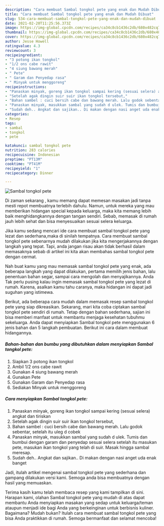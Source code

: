 ```yaml
---
description: "Cara membuat Sambal tongkol pete yang enak dan Mudah Dibuat"
title: "Cara membuat Sambal tongkol pete yang enak dan Mudah Dibuat"
slug: 534-cara-membuat-sambal-tongkol-pete-yang-enak-dan-mudah-dibuat
date: 2021-02-20T11:25:56.373Z
image: https://img-global.cpcdn.com/recipes/ca34c8cb1436c2db/680x482cq70/sambal-tongkol-pete-foto-resep-utama.jpg
thumbnail: https://img-global.cpcdn.com/recipes/ca34c8cb1436c2db/680x482cq70/sambal-tongkol-pete-foto-resep-utama.jpg
cover: https://img-global.cpcdn.com/recipes/ca34c8cb1436c2db/680x482cq70/sambal-tongkol-pete-foto-resep-utama.jpg
author: Jesse Howell
ratingvalue: 4.3
reviewcount: 3
recipeingredient:
- "3 potong ikan tongkol"
- "1/2 ons cabe rawit"
- "4 siung bawang merah"
- " Pete"
- " Garam dan Penyedap rasa"
- " Minyak untuk menggoreng"
recipeinstructions:
- "Panaskan minyak, goreng ikan tongkol sampai kering (sesuai selera) angkat dan tiriskan"
- "Setelah agak dingin suir suir ikan tongkol tersebut,"
- "Bahan sambel : cuci bersih cabe dan bawang merah. Lalu godok sebentar, setelah itu uleg d cobek"
- "Panaskan minyak, masukkan sambal yang sudah d ulek. Tumis dan bumbui dengan garam dan penyedap sesuai selera setelah itu masukan pete, masukan ikan tongkol yang telah di suir. Masak hingga sambal meresap."
- "Sudah deh.. Angkat dan sajikan.. Di makan dengan nasi anget uda enak banget"
categories:
- Resep
tags:
- sambal
- tongkol
- pete

katakunci: sambal tongkol pete 
nutrition: 283 calories
recipecuisine: Indonesian
preptime: "PT13M"
cooktime: "PT41M"
recipeyield: "1"
recipecategory: Dinner

---
```



![Sambal tongkol pete](https://img-global.cpcdn.com/recipes/ca34c8cb1436c2db/680x482cq70/sambal-tongkol-pete-foto-resep-utama.jpg)

Di zaman  sekarang , kamu memang dapat memesan masakan jadi tanpa mesti repot membuatnya terlebih dahulu. Namun, untuk mereka yang mau memberikan hidangan special kepada keluarga, maka kita memang lebih baik menghidangkannya dengan tangan sendiri. Sebab, memasak di rumah jauh lebih sehat dan bisa menyesuaikan sesuai selera keluarga.

Jika kamu sedang mencari ide cara membuat sambal tongkol pete yang lezat dan sederhana,maka di sinilah tempatnya. Cara membuat sambal tongkol pete  sebenarnya mudah dilakukan jika kita mengerjakannya dengan langkah yang tepat. Tapi, anda jangan risau akan tidak berhasil dalam memasaknya 
sebab di artikel ini kita akan membahas sambal tongkol pete dengan cermat.  



Nah buat kamu yang mau memasak sambal tongkol pete yang enak, ada beberapa langkah yang dapat dilakukan, pertama memilih jenis bahan, lalu penentuan bahan segar, sampai cara mengolah dan menyajikannya. Anda Tak perlu pusing kalau ingin memasak sambal tongkol pete yang lezat di rumah. Karena, asalkan kamu  tahu caranya, maka hidangan ini dapat jadi suguhan yang istimewa.

Berikut, ada beberapa cara mudah dalam memasak resep sambal tongkol pete yang siap dikreasikan. Sekarang, mari kita coba ciptakan sambal tongkol pete sendiri di rumah. Tetap dengan bahan sederhana, sajian ini bisa memberi manfaat untuk membantu menjaga kesehatan tubuhmu sekeluarga. Anda dapat menyiapkan Sambal tongkol pete menggunakan 6 jenis bahan dan 5 langkah pembuatan. Berikut ini cara dalam membuat hidangannya.

<!--inarticleads1-->

##### Bahan-bahan dan bumbu yang dibutuhkan dalam menyiapkan Sambal tongkol pete:

1. Siapkan 3 potong ikan tongkol
1. Ambil 1/2 ons cabe rawit
1. Gunakan 4 siung bawang merah
1. Gunakan  Pete
1. Gunakan  Garam dan Penyedap rasa
1. Sediakan  Minyak untuk menggoreng




<!--inarticleads2-->

##### Cara menyiapkan Sambal tongkol pete:

1. Panaskan minyak, goreng ikan tongkol sampai kering (sesuai selera) angkat dan tiriskan
1. Setelah agak dingin suir suir ikan tongkol tersebut,
1. Bahan sambel : cuci bersih cabe dan bawang merah. Lalu godok sebentar, setelah itu uleg d cobek
1. Panaskan minyak, masukkan sambal yang sudah d ulek. Tumis dan bumbui dengan garam dan penyedap sesuai selera setelah itu masukan pete, masukan ikan tongkol yang telah di suir. Masak hingga sambal meresap.
1. Sudah deh.. Angkat dan sajikan.. Di makan dengan nasi anget uda enak banget




Jadi, itulah artikel mengenai  sambal tongkol pete  yang sederhana dan gampang dilakukan versi kami. Semoga anda bisa membuatnya dengan hasil yang memuaskan. 

Terima kasih kamu telah membaca resep yang kami tampilkan di sini. Harapan kami, olahan  Sambal tongkol pete yang mudah di atas dapat membantu Anda menyiapkan masakan yang sedap untuk keluarga/teman ataupun menjadi ide bagi Anda yang berkeinginan untuk berbisnis kuliner. Bagaimana? Mudah bukan? Itulah cara membuat sambal tongkol pete yang bisa Anda praktikkan di rumah. Semoga bermanfaat dan selamat mencoba!


